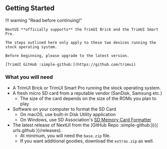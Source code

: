 ## Getting Started

!!! warning "Read before continuing!"

    NextUI **officially supports** the TrimUI Brick and the TrimUI Smart Pro.

    The steps outlined here only apply to these two devices running the stock operating system.

    Before beginning, please upgrade to the latest version.

    [TrimUI GitHub :simple-github:](https://github.com/trimui)



### What you will need

- A TrimUI Brick or TrimUI Smart Pro running the stock operating system.
- A fresh micro SD card from a reputable vendor (SanDisk, Samsung etc.)
    - The size of the card depends on the size of the ROMs you plan to play
- Software on your computer to format the SD Card
    - On macOS, use built-in Disk Utility application
    - On Windows, use SD
      Association's [SD Memory Card Formatter](https://www.sdcard.org/downloads/formatter/sd-memory-card-formatter-for-windows-download/)
- The latest release of NextUI from the [GitHub Repo :simple-github:]({{ urls.github }}/releases).
    - At minimum, you will need the `base.zip` file.
    - If you want additional goodies, download the `extras.zip` as well.
